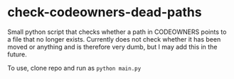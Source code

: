 # check-codeowners-dead-paths
Small python script that checks whether a path in CODEOWNERS points to a file that no longer exists. Currently does not check whether it has been moved or anything and is therefore very dumb, but I may add this in the future. 

To use, clone repo and run as 
`python main.py`
